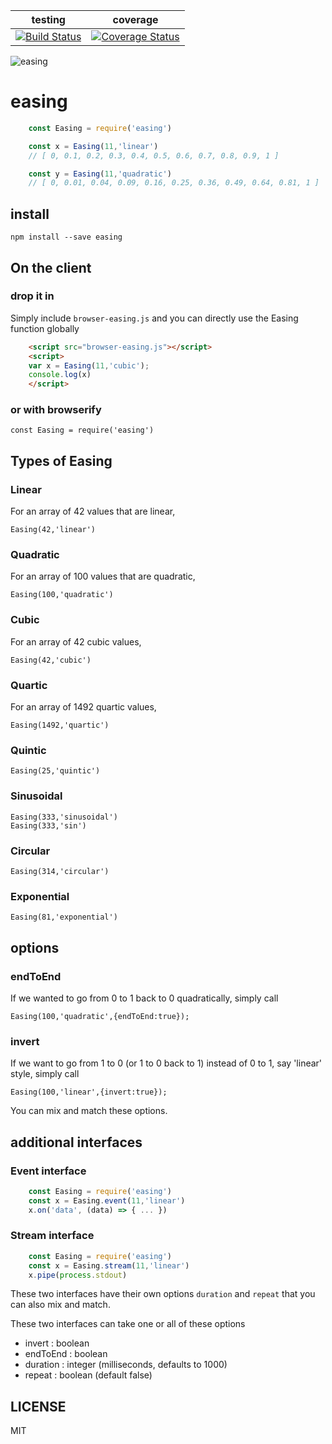 | testing | coverage |
| ------- | ---------|
| [![Build Status](https://travis-ci.org/rook2pawn/node-easing.svg?branch=master)](https://travis-ci.org/rook2pawn/node-easing) | [![Coverage Status](https://coveralls.io/repos/github/rook2pawn/node-easing/badge.svg?branch=master)](https://coveralls.io/github/rook2pawn/node-easing?branch=master) |

![easing](https://github.com/rook2pawn/node-easing/raw/master/graph.png)

# easing

```js
    const Easing = require('easing')

    const x = Easing(11,'linear')
    // [ 0, 0.1, 0.2, 0.3, 0.4, 0.5, 0.6, 0.7, 0.8, 0.9, 1 ]

    const y = Easing(11,'quadratic')
    // [ 0, 0.01, 0.04, 0.09, 0.16, 0.25, 0.36, 0.49, 0.64, 0.81, 1 ]
```

## install

    npm install --save easing

## On the client

### drop it in

Simply include `browser-easing.js` and you can directly use the Easing function globally

```html
    <script src="browser-easing.js"></script>
    <script>
    var x = Easing(11,'cubic');
    console.log(x)
    </script>
```

### or with browserify

    const Easing = require('easing')


## Types of Easing

### Linear

For an array of 42 values that are linear,

    Easing(42,'linear')

### Quadratic

For an array of 100 values that are quadratic,

    Easing(100,'quadratic')


### Cubic

For an array of 42 cubic values,

    Easing(42,'cubic')

### Quartic

For an array of 1492 quartic values,

    Easing(1492,'quartic')

### Quintic

    Easing(25,'quintic')


### Sinusoidal

    Easing(333,'sinusoidal')
    Easing(333,'sin')

### Circular

    Easing(314,'circular')


### Exponential

    Easing(81,'exponential')

## options

### endToEnd

If we wanted to go from 0 to 1 back to 0 quadratically, simply call

    Easing(100,'quadratic',{endToEnd:true});

### invert

If we want to go from 1 to 0 (or 1 to 0 back to 1) instead of 0 to 1, say 'linear' style, simply call

    Easing(100,'linear',{invert:true});

You can mix and match these options.

## additional interfaces

### Event interface

```js
    const Easing = require('easing')
    const x = Easing.event(11,'linear')
    x.on('data', (data) => { ... })
```

### Stream interface
```js
    const Easing = require('easing')
    const x = Easing.stream(11,'linear')
    x.pipe(process.stdout)
```

These two interfaces have their own options `duration` and `repeat` that you can also mix and match.

These two interfaces can take one or all of these options

* invert : boolean
* endToEnd : boolean
* duration : integer (milliseconds, defaults to 1000)
* repeat : boolean (default false)

## LICENSE

MIT
